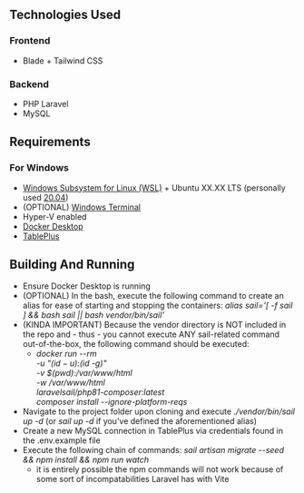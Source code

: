 ## Technologies Used
### Frontend
- Blade + Tailwind CSS
### Backend
- PHP Laravel
- MySQL

## Requirements
### For Windows
- [Windows Subsystem for Linux (WSL)](https://docs.microsoft.com/en-us/windows/wsl/install) + Ubuntu XX.XX LTS (personally used [20.04](https://apps.microsoft.com/store/detail/ubuntu-20044-lts/9MTTCL66CPXJ))
- (OPTIONAL) [Windows Terminal](https://apps.microsoft.com/store/detail/windows-terminal/9N0DX20HK701?hl=en-us&gl=US)
- Hyper-V enabled
- [Docker Desktop](https://www.docker.com/products/docker-desktop/)
- [TablePlus](https://tableplus.com/)

## Building And Running
- Ensure Docker Desktop is running
- (OPTIONAL) In the bash, execute the following command to create an alias for ease of starting and stopping the containers: *alias sail='[ -f sail ] && bash sail || bash vendor/bin/sail'*
- (KINDA IMPORTANT) Because the vendor directory is NOT included in the repo and - thus - you cannot execute ANY sail-related command out-of-the-box, the following command should be executed: 
    - *docker run --rm \
        -u "$(id -u):$(id -g)" \
        -v $(pwd):/var/www/html \
        -w /var/www/html \
        laravelsail/php81-composer:latest \
        composer install --ignore-platform-reqs*
- Navigate to the project folder upon cloning and execute *./vendor/bin/sail up -d* (or *sail up -d* if you've defined the aforementioned alias)
- Create a new MySQL connection in TablePlus via credentials found in the .env.example file
- Execute the following chain of commands: *sail artisan migrate --seed && npm install && npm run watch*
    - it is entirely possible the npm commands will not work because of some sort of incompatabilities Laravel has with Vite 
